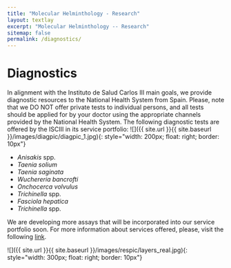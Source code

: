 ```yaml
---
title: "Molecular Helminthology - Research"
layout: textlay
excerpt: "Molecular Helminthology -- Research"
sitemap: false
permalink: /diagnostics/
---
```


# Diagnostics

In alignment with the Instituto de Salud Carlos III main goals, we provide diagnostic resources to the National Health System from Spain. Please, note that we DO NOT offer private tests to individual persons, and all tests should be applied for by your doctor using the appropriate channels provided by the National Health System. The following diagnostic tests are offered by the ISCIII in its service portfolio:
![]({{ site.url }}{{ site.baseurl }}/images/diagpic/diagpic_1.jpg){: style="width: 200px; float: right; border: 10px"}

- <i>Anisakis</i> spp.
- <i>Taenia solium</i>
- <i>Taenia saginata</i>
- <i>Wuchereria bancrofti</i>
- <i>Onchocerca volvulus</i>
- <i>Trichinella</i> spp.
- <i>Fasciola hepatica</i>
- <i>Trichinella</i> spp.


We are developing more assays that will be incorporated into our service portfolio soon.
For more information about services offered, please, visit the following [link](https://www.boe.es/eli/es/res/2019/04/03/(7)).

![]({{ site.url }}{{ site.baseurl }}/images/respic/layers_real.jpg){: style="width: 300px; float: right; border: 10px"}


